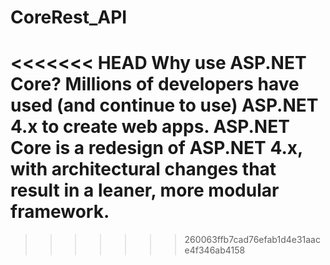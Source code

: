 # CoreRest_API
<<<<<<< HEAD
Why use ASP.NET Core?
Millions of developers have used (and continue to use) ASP.NET 4.x to create web apps.
 ASP.NET Core is a redesign of ASP.NET 4.x, with architectural changes that result in a leaner, more modular framework.
=======
>>>>>>> 260063ffb7cad76efab1d4e31aace4f346ab4158
